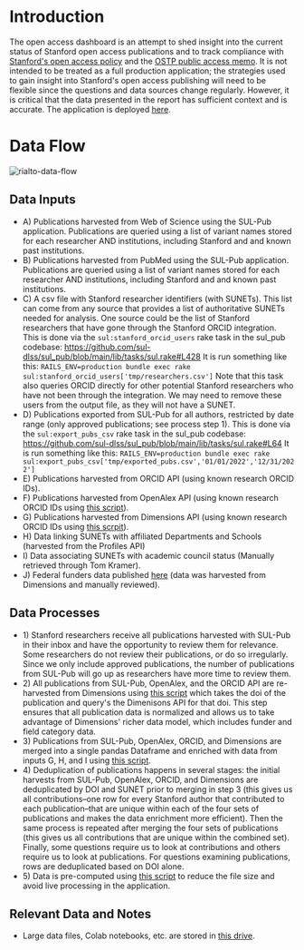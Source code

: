 # Introduction
The open access dashboard is an attempt to shed insight into the current status of Stanford open access publications and to track compliance with [Stanford's open access policy](https://laneguides.stanford.edu/openaccess/policies) and the [OSTP public access memo](https://www.whitehouse.gov/wp-content/uploads/2022/08/08-2022-OSTP-Public-Access-Memo.pdf). It is not intended to be treated as a full production application; the strategies used to gain insight into Stanford's open access publishing will need to be flexible since the questions and data sources change regularly. However, it is critical that the data presented in the report has sufficient context and is accurate. The application is deployed [here](https://sul-dlss-labs-rialto-scripts-oa-dashboardoa-dashboard-yiuiox.streamlit.app/).
# Data Flow
![rialto-data-flow](https://github.com/sul-dlss-labs/rialto-scripts/assets/37662787/efc97170-161a-4094-8938-2c79e8a3b9c9)
## Data Inputs
- A) Publications harvested from Web of Science using the SUL-Pub application. Publications are queried using a list of variant names stored for each researcher AND institutions, including Stanford and and known past institutions.
- B) Publications harvested from PubMed using the SUL-Pub application. Publications are queried using a list of variant names stored for each researcher AND institutions, including Stanford and and known past institutions.
- C) A csv file with Stanford researcher identifiers (with SUNETs).  This list can come from any source that provides a list of authoritative SUNETs needed for analysis.  One source could be the list of Stanford researchers that have gone through the Stanford ORCID integration.  This is done via the `sul:stanford_orcid_users` rake task in the sul_pub codebase: https://github.com/sul-dlss/sul_pub/blob/main/lib/tasks/sul.rake#L428  It is run something like this: `RAILS_ENV=production bundle exec rake sul:stanford_orcid_users['tmp/researchers.csv']`  Note that this task also queries ORCID directly for other potential Stanford researchers who have not been through the integration.  We may need to remove these users from the output file, as they will not have a SUNET.
- D) Publications exported from SUL-Pub for all authors, restricted by date range (only approved publications; see process step 1). This is done via the `sul:export_pubs_csv` rake task in the sul_pub codebase: https://github.com/sul-dlss/sul_pub/blob/main/lib/tasks/sul.rake#L64  It is run something like this: `RAILS_ENV=production bundle exec rake sul:export_pubs_csv['tmp/exported_pubs.csv','01/01/2022','12/31/2022']`
- E) Publications harvested from ORCID API (using known research ORCID IDs).
- F) Publications harvested from OpenAlex API (using known research ORCID IDs using [this script](https://github.com/sul-dlss-labs/rialto-scripts/blob/master/oa_dashboard/harvest_scripts/get_openalex_pubs_from_orcid.py)).
- G) Publications harvested from Dimensions API (using known research ORCID IDs using [this scrpit](https://github.com/sul-dlss-labs/rialto-scripts/blob/master/oa_dashboard/harvest_scripts/get_dimensions_pubs_from_orcids.py)).
- H) Data linking SUNETs with affiliated Departments and Schools (harvested from the Profiles API)
- I) Data associating SUNETs with academic council status (Manually retrieved through Tom Kramer).
- J) Federal funders data published [here](https://zenodo.org/record/7438427) (data was harvested from Dimensions and manually reviewed).
## Data Processes
- 1\) Stanford researchers receive all publications harvested with SUL-Pub in their inbox and have the opportunity to review them for relevance. Some researchers do not review their publications, or do so irregularly. Since we only include approved publications, the number of publications from SUL-Pub will go up as researchers have more time to review them.
- 2\) All publications from SUL-Pub, OpenAlex, and the ORCID API are re-harvested from Dimensions using [this script](https://github.com/sul-dlss-labs/rialto-scripts/blob/master/oa_dashboard/harvest_scripts/get_dimensions_pubs_from_dois.py) which takes the doi of the publication and query's the Dimenisons API for that doi. This step ensures that all publication data is normalized and allows us to take advantage of Dimensions' richer data model, which includes funder and field category data.
- 3\) Publications from SUL-Pub, OpenAlex, ORCID, and Dimensions are merged into a single pandas Dataframe and enriched with data from inputs G, H, and I using [this script](https://github.com/sul-dlss-labs/rialto-scripts/blob/master/oa_dashboard/enrich_publication_data.py).
- 4\) Deduplication of publications happens in several stages: the initial harvests from SUL-Pub, OpenAlex, ORCID, and Dimensions are deduplicated by DOI and SUNET prior to merging in step 3 (this gives us all contributions–one row for every Stanford author that contributed to each publication–that are unique within each of the four sets of publications and makes the data enrichment more efficient). Then the same process is repeated after merging the four sets of publications (this gives us all contributions that are unique within the combined set). Finally, some questions require us to look at contributions and others require us to look at publications. For questions examining publications, rows are deduplicated based on DOI alone.
- 5\) Data is pre-computed using [this script](https://github.com/sul-dlss-labs/rialto-scripts/blob/master/oa_dashboard/pickle_dashboard_data.py) to reduce the file size and avoid live processing in the application.
## Relevant Data and Notes
- Large data files, Colab notebooks, etc. are stored in [this drive](https://drive.google.com/drive/u/0/folders/1Zp87F27PselSSZGT4xv0inGuwC1GXEop).
